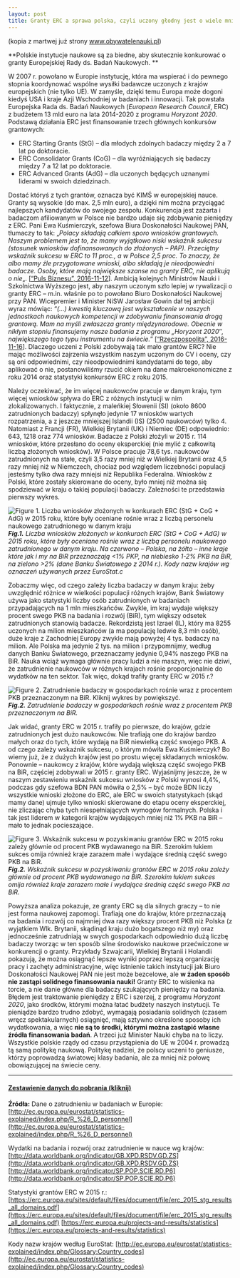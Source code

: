 ```yaml
---
layout: post
title: Granty ERC a sprawa polska, czyli uczony głodny jest o wiele mniej płodny
---
```

(kopia z martwej już strony www.obywatelenauki.pl)

**Polskie instytucje naukowe są za biedne, aby skutecznie konkurować o granty Europejskiej Rady ds. Badań Naukowych. **

W 2007 r. powołano w Europie instytucję, która ma  wspierać i do pewnego stopnia koordynować wspólne wysiłki badawcze  uczonych z krajów europejskich (nie tylko UE). W zamyśle, dzięki temu  Europa może dogoni kiedyś USA i kraje Azji Wschodniej w badaniach i  innowacji. Tak powstała Europejska Rada ds. Badań Naukowych (*European Research Council*, ERC) z budżetem 13 mld euro na lata 2014-2020 z programu *Horyzont 2020*. Podstawą działania ERC jest finansowanie trzech głównych konkursów grantowych:

- ERC Starting Grants (StG) – dla młodych zdolnych badaczy między 2 a 7 lat po doktoracie.
- ERC Consolidator Grants (CoG) – dla wyróżniających się badaczy między 7 a 12 lat po doktoracie.
- ERC Advanced Grants (AdG) – dla uczonych będących uznanymi liderami w swoich dziedzinach.

Dostać któryś z tych grantów, oznacza być KIMŚ w  europejskiej nauce. Granty są wysokie (do max. 2,5 mln euro), a dzięki  nim można przyciągać najlepszych kandydatów do swojego zespołu.  Konkurencja jest zażarta i badaczom afiliowanym w Polsce nie bardzo  udaje się zdobywanie pieniędzy z ERC. Pani Ewa Kuśmierczyk, szefowa  Biura Doskonałości Naukowej PAN, tłumaczy to tak: „*Polacy składają  całkiem sporo wniosków grantowych. Naszym problemem jest to, że mamy  wyjątkowo niski wskaźnik sukcesu (stosunek wniosków dofinansowanych do  złożonych – PAP). Przeciętny wskaźnik sukcesu w ERC to 11 proc., a w  Polsce 2,5 proc. To znaczy, że albo mamy źle przygotowane wnioski, albo  składają je nieodpowiedni badacze. Osoby, które mają największe szanse  na granty ERC, nie aplikują o nie*„. [[“Puls Biznesu”, 2016-11-12](http://www.pb.pl/4647375,17372)]. Ambicją kolejnych Ministrów Nauki i Szkolnictwa Wyższego jest, aby  naszym uczonym szło lepiej w rywalizacji o granty ERC – m.in. właśnie po to powołano Biuro Doskonałości Naukowej przy PAN. Wicepremier i  Minister NiSW Jarosław Gowin dał tej ambicji wyraz mówiąc: “*(…)  kwestią kluczową jest wykształcenie w naszych jednostkach naukowych  kompetencji w zdobywaniu finansowania drogą grantową. Mam na myśli  zwłaszcza granty międzynarodowe. Obecnie w nikłym stopniu finansujemy  nasze badania z programu „Horyzont 2020″, największego tego typu  instrumentu na świecie.*” [[“Rzeczpospolita”, 2016-11-16](http://www.rp.pl/Polityka/311169912-Jaroslaw-Gowin-Wiek-emerytalny-Jestem-sceptyczny.html)]. Dlaczego uczeni z Polski zdobywają tak mało grantów ERC? Nie mając  możliwości zajrzenia wszystkim naszym uczonym do CV i oceny, czy są oni  odpowiednimi, czy nieodpowiednimi kandydatami do tego, aby aplikować o  nie, postanowiliśmy rzucić okiem na dane makroekonomiczne z roku 2014  oraz statystyki konkursów ERC z roku 2015.

Należy oczekiwać, że im więcej naukowców pracuje w  danym kraju, tym więcej wniosków spływa do ERC z różnych instytucji w  nim zlokalizowanych. I faktycznie, z maleńkiej Słowenii (SI) (około 8600 zatrudnionych badaczy) spłynęło jedynie 17 wniosków wartych  rozpatrzenia, a z jeszcze mniejszej Islandii (IS) (2500 naukowców) tylko 4. Natomiast z Francji (FR), Wielkiej Brytanii (UK) i Niemiec (DE)  odpowiednio: 643, 1218 oraz 774 wniosków. Badacze z Polski złożyli w  2015 r. 114 wniosków, które przesłano do oceny eksperckiej (nie mylić z  całkowitą liczbą złożonych wniosków). W Polsce pracuje 78,6 tys.  naukowców zatrudnionych na stałe, czyli 3,5 razy mniej niż w Wielkiej  Brytanii oraz 4,5 razy mniej niż w Niemczech, chociaż pod względem  liczebności populacji jesteśmy tylko dwa razy mniejsi niż Republika  Federalna. Wniosków z Polski, które zostały skierowane do oceny, było  mniej niż można się spodziewać w kraju o takiej populacji badaczy.  Zależności te przedstawia pierwszy wykres.

![Figure 1. Liczba wniosków złożonych w konkurach ERC (StG + CoG + AdG) w 2015 roku, które były oceniane rośnie wraz z liczbą personelu naukowego zatrudnionego w danym kraju](/public/postPics/glodny_ryc_01.png)
***Fig.1.** Liczba wniosków złożonych w konkurach ERC (StG + CoG + AdG) w 2015 roku, które były oceniane rośnie wraz z liczbą personelu naukowego zatrudnionego w danym kraju. Na czerwono – Polska, na żółto – inne kraje które jak i my na BiR przeznaczają <1% PKP, na niebiesko 1-2% PKB na BiR, na zielono >2% (dane Banku Światowego z 2014 r.). Kody nazw krajów wg oznaczeń używanych przez EuroStat.c*

Zobaczmy więc, od czego zależy liczba badaczy w danym kraju: żeby  uwzględnić różnice w wielkości populacji różnych krajów, Bank Światowy  używa jako statystyki liczby osób zatrudnionych w badaniach  przypadających na 1 mln mieszkańców. Zwykle, im kraj wydaje większy  procent swego PKB na badania i rozwój (BiR), tym większy odsetek  zatrudnionych stanowią badacze. Rekordzistą jest Izrael (IL), który ma  8255 uczonych na milion mieszkańców (a ma populację ledwie 8,3 mln  osób), duże kraje z Zachodniej Europy zwykle mają powyżej 4 tys. badaczy na milion. Ale Polska ma jedynie 2 tys. na milion i przypomnijmy,  według danych Banku Światowego, przeznaczamy jedynie 0,94% naszego PKB  na BiR. Nauka wciąż wymaga głównie pracy ludzi a nie maszyn, więc nie  dziwi, że zatrudnienie naukowców w różnych krajach rośnie  proporcjonalnie do wydatków na ten sektor. Tak więc, dokąd trafiły  granty ERC w 2015 r.?

![Figure 2. Zatrudnienie badaczy w gospodarkach rośnie wraz z procentem PKB przeznaczonym na BiR. Kliknij wykres by powiększyć.](/public/postPics/glodny_ryc_02.png)
***Fig.2.** Zatrudnienie badaczy w gospodarkach rośnie wraz z procentem PKB przeznaczonym na BiR.*

Jak widać, granty ERC w 2015 r. trafiły po pierwsze, do krajów, gdzie  zatrudnionych jest dużo naukowców. Nie trafiają one do krajów bardzo  małych oraz do tych, które wydają na BiR niewielką część swojego PKB. A  od czego zależy wskaźnik sukcesu, o którym mówiła Ewa Kuśmierczyk? Bo  wiemy już, że z dużych krajów jest po prostu więcej składanych wniosków. Ponownie – naukowcy z krajów, które wydają większą część swojego PKB na BiR, częściej zdobywali w 2015 r. granty ERC. Wyjaśnijmy jeszcze, że w  naszym zestawieniu wskaźnik sukcesu wniosków z Polski wynosi 4,4%,  podczas gdy szefowa BDN PAN mówiła o 2,5% – być może BDN liczy wszystkie wnioski złożone do ERC, ale ERC w swoich statystykach (skąd mamy dane)  ujmuje tylko wnioski skierowane do etapu oceny eksperckiej, nie  zliczając chyba tych niespełniających wymogów formalnych. Polska i tak  jest liderem w kategorii krajów wydających mniej niż 1% PKB na BiR –  mało to jednak pocieszające.

![Figure 3. Wskaźnik sukcesu w pozyskiwaniu grantów ERC w 2015 roku zależy głównie  od procent PKB wydawanego na BiR. Szerokim łukiem sukces omija również  kraje zarazem małe i wydające średnią część swego PKB na BiR.](/public/postPics/glodny_ryc_03.png)
***Fig.2.** Wskaźnik sukcesu w pozyskiwaniu grantów ERC w 2015 roku zależy głównie  od procent PKB wydawanego na BiR. Szerokim łukiem sukces omija również  kraje zarazem małe i wydające średnią część swego PKB na BiR.*

Powyższa analiza pokazuje, ze granty ERC są dla silnych graczy – to nie  jest forma naukowej zapomogi. Trafiają one do krajów, które przeznaczają na badania i rozwój co najmniej dwa razy większy procent PKB niż Polska (z wyjątkiem Wlk. Brytanii, skądinąd kraju dużo bogatszego niż my) oraz jednocześnie zatrudniają w swych gospodarkach odpowiednio dużą liczbę  badaczy tworząc w ten sposób silne środowisko naukowe przećwiczone w  konkurencji o granty. Przykłady Szwajcarii, Wielkiej Brytanii i Holandii pokazują, że można osiągnąć lepsze wyniki poprzez lepszą organizację  pracy i zachęty administracyjne, więc istnienie takich instytucji jak  Biuro Doskonałości Naukowej PAN nie jest może bezcelowe, ale **w żaden sposób nie zastąpi solidnego finansowania nauki!** Granty ERC to wisienka na torcie, a nie danie główne dla badaczy szukających pieniędzy na badania. Błędem jest traktowanie pieniędzy z ERC i szerzej, z programu *Horyzont 2020*, jako środków, którymi można łatać budżety naszych instytucji. Te  pieniądze bardzo trudno zdobyć, wymagają posiadania solidnych (czasem  wręcz spektakularnych) osiągnięć, mają sztywno określone sposoby ich  wydatkowania, a więc **nie są to środki, którymi można zastąpić własne źródła finansowania badań**. A trzeci już Minister Nauki chyba na to liczy. Wszystkie polskie rządy  od czasu przystąpienia do UE w 2004 r. prowadzą tą samą politykę  naukową. Politykę nadziei, że polscy uczeni to geniusze, którzy  poprowadzą światowej klasy badania, ale za mniej niż połowę  obowiązującej na świecie ceny.

--------------------------------------------------------------------------------------------------------------------
#### **[Zestawienie danych do pobrania (kliknij)](https://bitbucket.org/pbentkowski/erc_2015_grants_stats)** 

**Źródła:**
 Dane o zatrudnieniu w badaniach w Europie:
 [http://ec.europa.eu/eurostat/statistics-explained/index.php/R_%26_D_personnel](http://ec.europa.eu/eurostat/statistics-explained/index.php/R_%26_D_personnel)

Wydatki na badania i rozwój oraz zatrudnienie w nauce wg krajów:
 [http://data.worldbank.org/indicator/GB.XPD.RSDV.GD.ZS](http://data.worldbank.org/indicator/GB.XPD.RSDV.GD.ZS)
 [http://data.worldbank.org/indicator/SP.POP.SCIE.RD.P6](http://data.worldbank.org/indicator/SP.POP.SCIE.RD.P6)

Statystyki grantów ERC w 2015 r.:
 [https://erc.europa.eu/sites/default/files/document/file/erc_2015_stg_results_all_domains.pdf](https://erc.europa.eu/sites/default/files/document/file/erc_2015_stg_results_all_domains.pdf)
 [https://erc.europa.eu/projects-and-results/statistics](https://erc.europa.eu/projects-and-results/statistics)

Kody nazw krajów według EuroStat:
 [http://ec.europa.eu/eurostat/statistics-explained/index.php/Glossary:Country_codes](http://ec.europa.eu/eurostat/statistics-explained/index.php/Glossary:Country_codes)
